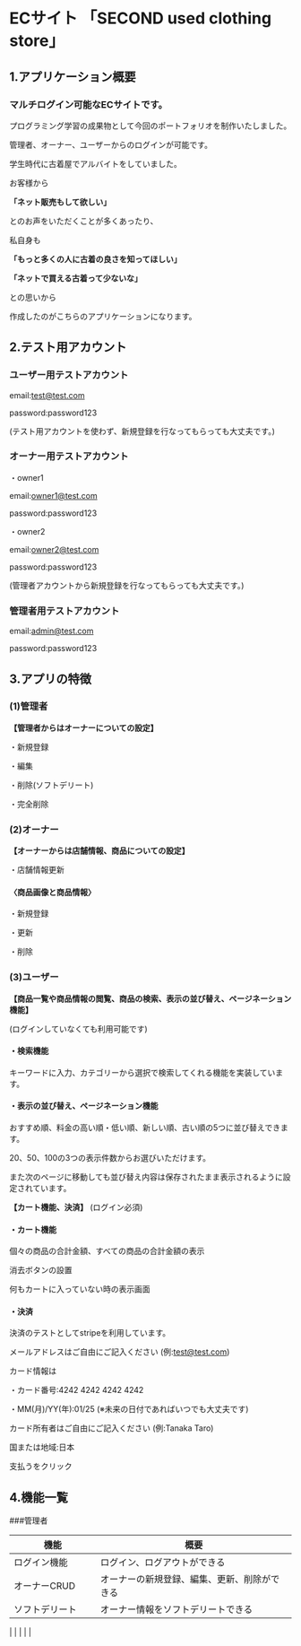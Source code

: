 # ECサイト 「SECOND used clothing store」


## 1.アプリケーション概要


### マルチログイン可能なECサイトです。

プログラミング学習の成果物として今回のポートフォリオを制作いたしました。

管理者、オーナー、ユーザーからのログインが可能です。





学生時代に古着屋でアルバイトをしていました。

お客様から

**「ネット販売もして欲しい」**

とのお声をいただくことが多くあったり、

私自身も

**「もっと多くの人に古着の良さを知ってほしい」**

**「ネットで買える古着って少ないな」**

との思いから

作成したのがこちらのアプリケーションになります。




## 2.テスト用アカウント


### ユーザー用テストアカウント

email:test@test.com

password:password123

(テスト用アカウントを使わず、新規登録を行なってもらっても大丈夫です。)



### オーナー用テストアカウント

・owner1

email:owner1@test.com

password:password123

・owner2

email:owner2@test.com

password:password123

(管理者アカウントから新規登録を行なってもらっても大丈夫です。)



### 管理者用テストアカウント

email:admin@test.com

password:password123



## 3.アプリの特徴

### (1)管理者

**【管理者からはオーナーについての設定】**

・新規登録

・編集

・削除(ソフトデリート)

・完全削除



### (2)オーナー

**【オーナーからは店舗情報、商品についての設定】**

・店舗情報更新


#### 〈商品画像と商品情報〉

・新規登録

・更新

・削除



### (3)ユーザー

**【商品一覧や商品情報の閲覧、商品の検索、表示の並び替え、ページネーション機能】**

(ログインしていなくても利用可能です)

#### ・検索機能

キーワードに入力、カテゴリーから選択で検索してくれる機能を実装しています。



#### ・表示の並び替え、ページネーション機能

おすすめ順、料金の高い順・低い順、新しい順、古い順の5つに並び替えできます。

20、50、100の3つの表示件数からお選びいただけます。

また次のページに移動しても並び替え内容は保存されたまま表示されるように設定されています。


**【カート機能、決済】**
(ログイン必須)


#### ・カート機能

個々の商品の合計金額、すべての商品の合計金額の表示

消去ボタンの設置

何もカートに入っていない時の表示画面



#### ・決済

決済のテストとしてstripeを利用しています。

メールアドレスはご自由にご記入ください (例:test@test.com)

カード情報は

・カード番号:4242 4242 4242 4242

・MM(月)/YY(年):01/25 (※未来の日付であればいつでも大丈夫です)

カード所有者はご自由にご記入ください (例:Tanaka Taro)

国または地域:日本

支払うをクリック

## 4.機能一覧

###管理者

|   機能　   |       概要       |  
|----------|------------------|
|ログイン機能  |ログイン、ログアウトができる      |
|オーナーCRUD |オーナーの新規登録、編集、更新、削除ができる|
|ソフトデリート　　|オーナー情報をソフトデリートできる|
|
|
|
|
|

